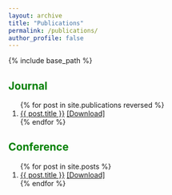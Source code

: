 ```yaml
---
layout: archive
title: "Publications"
permalink: /publications/
author_profile: false
---
```


{% include base_path %}

<head>
<style>
a:visited {
  color: grey;
  background-color: transparent;
  text-decoration: none;
}
a:hover {
  color: red;
  background-color: transparent;
  text-decoration: underline;
}
</style>
</head>

<body>

<h2 style="color:green;">Journal</h2>

<ol>
  {% for post in site.publications reversed %}
    <li>
      <a href="{{ post.url }}">{{ post.title }}</a>
      <a href="{{post.paperurl}}">[Download]</a>
    </li>
  {% endfor %}
</ol>

<h2 style="color:green;">Conference</h2>
<ol>
  {% for post in site.posts %}
    <li>
      <a href="{{ post.url }}">{{ post.title }}</a>
      <a href="{{post.paperurl}}">[Download]</a>
    </li>
  {% endfor %}
</ol>

</body>
